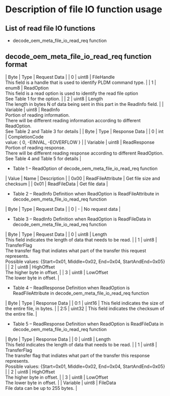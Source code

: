# Description of file IO function usage

## List of read file IO functions

- decode_oem_meta_file_io_read_req function

## decode_oem_meta_file_io_read_req function format

| Byte | Type | Request Data |
| 0 | uint8 | FileHandle <br> This field is a handle that is used to identify PLDM command type. |
| 1 | enum8 | ReadOption <br> This field is a read option is used to identify the read file option <br> See Table 1 for the option. |
| 2 | uint8 | Length <br> The length in bytes N of data being sent in this part in the ReadInfo field. |
| Variable | uint8 | ReadInfo <br> Portion of reading information. <br> There will be different reading information according to different ReadOption. <br> See Table 2 and Table 3 for details |
| Byte | Type | Response Data |
| 0 | int | CompletionCode <br> value: { 0, -EINVAL, -EOVERFLOW } |
| Variable | uint8 | ReadResponse <br> Portion of reading response. <br> There will be different reading response according to different ReadOption. <br> See Table 4 and Table 5 for details |

- Table 1 – ReadOption of decode_oem_meta_file_io_read_req function

| Value | Name | Description |
| 0x00 | ReadFileAttribute | Get file size and checksum |
| 0x01 | ReadFileData | Get file data |

- Table 2 – ReadInfo Definition when ReadOption is ReadFileAttribute in decode_oem_meta_file_io_read_req function

| Byte | Type | Request Data |
| 0 | - | No request data |

- Table 3 – ReadInfo Definition when ReadOption is ReadFileData in decode_oem_meta_file_io_read_req function

| Byte | Type | Request Data |
| 0 | uint8 | Length <br> This field indicates the length of data that needs to be read. |
| 1 | uint8 | TransferFlag <br> The transfer flag that indiates what part of the transfer this request represents. <br> Possible values: {Start=0x01, Middle=0x02, End=0x04, StartAndEnd=0x05} |
| 2 | uint8 | HighOffset <br> The higher byte in offset. |
| 3 | uint8 | LowOffset <br> The lower byte in offset. |

- Table 4 – ReadResponse Definition when ReadOption is ReadFileAttribute in decode_oem_meta_file_io_read_req function

| Byte | Type | Response Data |
| 0:1 | uint16 | This field indicates the size of the entire file, in bytes. |
| 2:5 | uint32 | This field indicates the checksum of the entire file. |

- Table 5 – ReadResponse Definition when ReadOption is ReadFileData in decode_oem_meta_file_io_read_req function

| Byte | Type | Response Data |
| 0 | uint8 | Length <br> This field indicates the length of data that needs to be read. |
| 1 | uint8 | TransferFlag <br> The transfer flag that indiates what part of the transfer this response represents. <br> Possible values: {Start=0x01, Middle=0x02, End=0x04, StartAndEnd=0x05} |
| 2 | uint8 | HighOffset <br> The higher byte in offset. |
| 3 | uint8 | LowOffset <br> The lower byte in offset. |
| Variable | uint8 | FileData <br> File data can be up to 255 bytes. |
